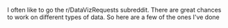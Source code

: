 I often like to go the r/DataVizRequests subreddit. There are great chances to work on different types of data. So here are a few of the ones I've done
